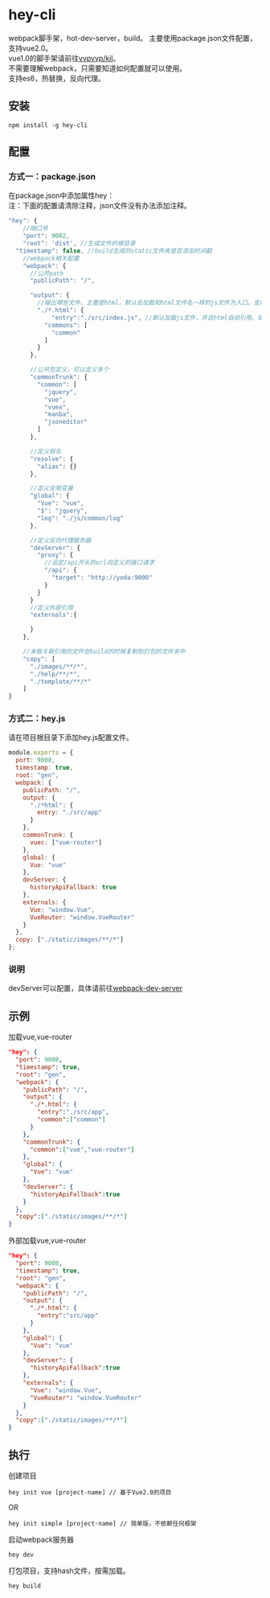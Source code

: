 # hey-cli
webpack脚手架，hot-dev-server，build。
主要使用package.json文件配置，支持vue2.0。  
vue1.0的脚手架请前往[vvpvvp/kil](https://github.com/vvpvvp/kil)。  
不需要理解webpack，只需要知道如何配置就可以使用。  
支持es6，热替换，反向代理。  


## 安装

```
npm install -g hey-cli
```

## 配置

### 方式一：package.json
在package.json中添加属性hey：  
注：下面的配置请清除注释，json文件没有办法添加注释。

```javascript
"hey": {
	//端口号
	"port": 9002,
	"root": 'dist', //生成文件的根目录
  "timestamp": false, //build生成的static文件夹是否添加时间戳
	//webpack相关配置    
	"webpack": {
	  //公开path
	  "publicPath": "/", 

	  "output": {
	  	//输出哪些文件，主要是html，默认会加载和html文件名一样的js文件为入口。支持定义公用包。
	    "./*.html": {
	    	"entry":"./src/index.js", //默认加载js文件，并且html自动引用。如果没有配置，则自动加载与html文件名同样的js文件。
	      "commons": [
	        "common"
	      ]
	    }
	  },

	  //公共包定义，可以定义多个
	  "commonTrunk": {
	    "common": [
	      "jquery",
	      "vue",
	      "vuex",
	      "manba",
	      "jsoneditor"
	    ]
	  },

	  //定义假名
	  "resolve": {
	    "alias": {}
	  },

	  //定义全局变量
	  "global": {
	    "Vue": "vue",
	    "$": "jquery",
	    "log": "./js/common/log"
	  },

	  //定义反向代理服务器
	  "devServer": {
	    "proxy": {
	      //设定/api开头的url向定义的接口请求
	      "/api": {
	        "target": "http://yoda:9000"
	      }
	    }
	  }
	  //定义外部引用
	  "externals":{

	  }
	},

	//未做关联引用的文件在build的时候复制到打包的文件夹中
	"copy": [
	  "./images/**/*",
	  "./help/**/*",
	  "./template/**/*"
	]
}
```


### 方式二：hey.js
请在项目根目录下添加hey.js配置文件。 
```js
module.exports = {
  port: 9008,
  timestamp: true,
  root: "gen",
  webpack: {
    publicPath: "/",
    output: {
      "./*html": {
        entry: "./src/app"
      }
    },
    commonTrunk: {
      vuec: ["vue-router"]
    },
    global: {
      Vue: "vue"
    },
    devServer: {
      historyApiFallback: true
    },
    externals: {
      Vue: "window.Vue",
      VueRouter: "window.VueRouter"
    }
  },
  copy: ["./static/images/**/*"]
};
```

### 说明

devServer可以配置，具体请前往[webpack-dev-server](https://webpack.github.io/docs/webpack-dev-server.html)

## 示例

加载vue,vue-router  

```json
"hey": {
  "port": 9008,
  "timestamp": true,
  "root": "gen",
  "webpack": {
    "publicPath": "/",
    "output": {
      "./*.html": {
        "entry":"./src/app",
        "common":["common"]
      }
    },
    "commonTrunk": {
      "common":["vue","vue-router"]
    },
    "global": {
      "Vue": "vue"
    },
    "devServer": {
      "historyApiFallback":true
    }
  },
  "copy":["./static/images/**/*"]
}
```
外部加载vue,vue-router  

```json
"hey": {
  "port": 9008,
  "timestamp": true,
  "root": "gen",
  "webpack": {
    "publicPath": "/",
    "output": {
      "./*.html": {
        "entry":"src/app"
      }
    },
    "global": {
      "Vue": "vue"
    },
    "devServer": {
      "historyApiFallback":true
    },
    "externals": {
      "Vue": "window.Vue",
      "VueRouter": "window.VueRouter"
    }
  },
  "copy":["./static/images/**/*"]
}
```

## 执行

创建项目

```
hey init vue [project-name] // 基于Vue2.0的项目
```

OR

```
hey init simple [project-name] // 简单版，不依赖任何框架
```

启动webpack服务器

```
hey dev
```

打包项目，支持hash文件，按需加载。

```
hey build
```
